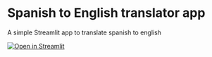 # Spanish to English translator app

A simple Streamlit app to translate spanish to english

[![Open in Streamlit](https://static.streamlit.io/badges/streamlit_badge_black_white.svg)](https://blank-app-template.streamlit.app/)



